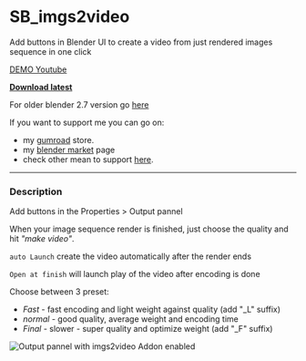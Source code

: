 # SB_imgs2video

Add buttons in Blender UI to create a video from just rendered images sequence in one click

[DEMO Youtube](https://youtu.be/R_W3Uh3KVGM)  
  

**[Download latest](https://github.com/Pullusb/SB_imgs2video/archive/refs/heads/master.zip)**

<!-- **[Download latest](https://raw.githubusercontent.com/Pullusb/SB_imgs2video/master/SB_imgs2video.py)** (right click, save Target as) -->

For older blender 2.7 version go [here](https://github.com/Pullusb/SB_blender_addons_old_2_7)


If you want to support me you can go on:

- my [gumroad](https://pullusb.gumroad.com) store.
- my [blender market](https://blendermarket.com/creators/pullup) page
- check other mean to support [here](http://www.samuelbernou.fr/donate).

---

### Description

Add buttons in the Properties > Output pannel

When your image sequence render is finished, just choose the quality and hit *"make video"*.  

`auto Launch` create the video automatically after the render ends

`Open at finish` will launch play of the video after encoding is done

Choose between 3 preset:

- _Fast_ - fast encoding and light weight against quality (add "_L" suffix)
- _normal_ - good quality, average weight and encoding time
- _Final_ - slower - super quality and optimize weight (add "_F" suffix)


![Output pannel with imgs2video Addon enabled](http://www.samuelbernou.fr/imgs/git/Addon_imgs2video_screenshot_demo)

<!-- TODO:

-Set fine tune settings for 3D image in the presets. -->